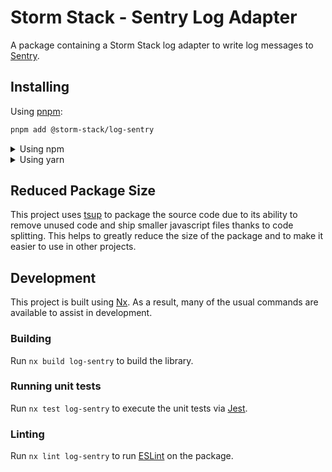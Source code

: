 <!-- START header -->
<!-- END header -->

# Storm Stack - Sentry Log Adapter

A package containing a Storm Stack log adapter to write log messages to [Sentry](https://sentry.io/).

<!-- START doctoc -->
<!-- END doctoc -->

## Installing

Using [pnpm](http://pnpm.io):

```bash
pnpm add @storm-stack/log-sentry
```

<details>
  <summary>Using npm</summary>

```bash
npm install @storm-stack/log-sentry
```

</details>

<details>
  <summary>Using yarn</summary>

```bash
yarn add @storm-stack/log-sentry
```

</details>

## Reduced Package Size

This project uses [tsup](https://tsup.egoist.dev/) to package the source code
due to its ability to remove unused code and ship smaller javascript files
thanks to code splitting. This helps to greatly reduce the size of the package
and to make it easier to use in other projects.

## Development

This project is built using [Nx](https://nx.dev). As a result, many of the usual
commands are available to assist in development.

### Building

Run `nx build log-sentry` to build the library.

### Running unit tests

Run `nx test log-sentry` to execute the unit tests via
[Jest](https://jestjs.io).

### Linting

Run `nx lint log-sentry` to run [ESLint](https://eslint.org/) on the package.

<!-- START footer -->
<!-- END footer -->
